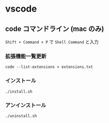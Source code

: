 # vscode

## code コマンドライン (mac のみ)

`Shift + Command + P` で `Shell Command` と入力

### 拡張機能一覧更新

```
code --list-extensions > extensions.txt    
```

### インストール

```
./install.sh
```

### アンインストール

```
./uninstall.sh
```

